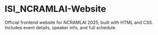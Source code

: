 # ISI_NCRAMLAI-Website
Official frontend website for NCRAMLAI 2025, built with HTML and CSS. Includes event details, speaker info, and full schedule.
